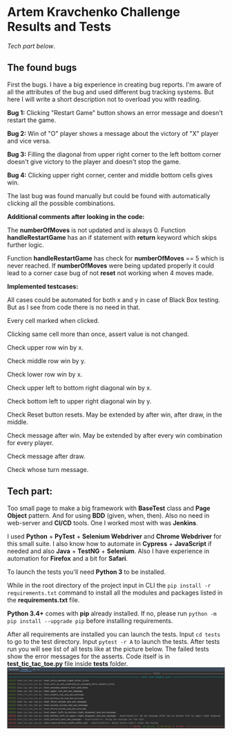# Artem Kravchenko Challenge Results and Tests
*Tech part below*.
## The found bugs
First the bugs. I have a big experience in creating bug reports. I'm aware of all the attributes of the bug and used different bug tracking systems. 
But here I will write a short description not to overload you with reading.

**Bug 1:** Clicking "Restart Game" button shows an error message and doesn't restart the game.

**Bug 2:** Win of "O" player shows a message about the victory of "X" player and vice versa.

**Bug 3:** Filling the diagonal from upper right corner to the left bottom corner doesn't give victory to the player and doesn't stop the game.

**Bug 4:** Clicking upper right corner, center and middle bottom cells gives win.

The last bug was found manually but could be found with automatically clicking all the possible combinations.


**Additional comments after looking in the code:**

The **numberOfMoves** is not updated and is always 0. Function **handleRestartGame** has an if statement with **return** keyword which skips further logic.

Function **handleRestartGame** has check for **numberOfMoves** == 5 which is never reached. If **numberOfMoves** were being updated properly it could lead to a corner case bug of not **reset** not working when 4 moves made.

**Implemented testcases:**

All cases could be automated for both x and y in case of Black Box testing. But as I see from code there is no need in that.

Every cell marked when clicked.

Clicking same cell more than once, assert value is not changed.

Check upper row win by x.

Check middle row win by y.

Check lower row win by x.

Check upper left to bottom right diagonal win by x.

Check bottom left to upper right diagonal win by y.

Check Reset button resets. May be extended by after win, after draw, in the middle.

Check message after win. May be extended by after every win combination for every player.

Check message after draw.

Check whose turn message.

## Tech part:

Too small page to make a big framework with **BaseTest** class and **Page Object** pattern. And for using **BDD** (given, when, then). Also no need in web-server and **CI/CD** tools. One I worked most with was **Jenkins**.

I used **Python** + **PyTest** + **Selenium Webdriver** and **Chrome Webdriver** for this small suite. I also know how to automate in **Cypress** + **JavaScript** if needed and also **Java** + **TestNG** + **Selenium**. Also I have experience in automation for **Firefox** and a bit for **Safari**.

To launch the tests you'll need **Python 3** to be installed.

While in the root directory of the project input in CLI the `pip install -r requirements.txt` command to install all the modules and packages listed in the **requirements.txt** file. 

**Python 3.4+** comes with **pip** already installed. If no, please run `python -m pip install --upgrade pip` before installing requirements.

After all requirements are installed you can launch the tests. Input `cd tests` to go to the test directory. Input `pytest -r A` to launch the tests. After tests run you will see list of all tests like at the picture below. The failed tests show the error messages for the asserts.
Code itself is in **test_tic_tac_toe.py** file inside **tests** folder.
![img.png](img.png)